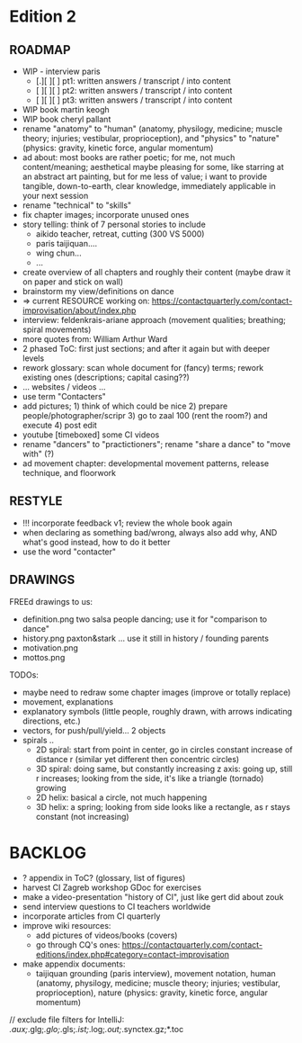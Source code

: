 Edition 2
====================================================================================================

ROADMAP
------------------------------------------------------------------------
* WIP - interview paris
  * [.][ ][ ] pt1: written answers / transcript / into content
  * [ ][ ][ ] pt2: written answers / transcript / into content
  * [ ][ ][ ] pt3: written answers / transcript / into content
* WIP book martin keogh
* WIP book cheryl pallant
* rename "anatomy" to "human" (anatomy, physilogy, medicine; muscle theory; injuries; vestibular, proprioception), and "physics" to "nature" (physics: gravity, kinetic force, angular momentum)
* ad about: most books are rather poetic; for me, not much content/meaning; aesthetical maybe pleasing for some, like starring at an abstract art painting, but for me less of value; i want to provide tangible, down-to-earth, clear knowledge, immediately applicable in your next session
* rename "technical" to "skills"
* fix chapter images; incorporate unused ones
* story telling: think of 7 personal stories to include
  * aikido teacher, retreat, cutting (300 VS 5000)
  * paris taijiquan....
  * wing chun...
  * ...
* create overview of all chapters and roughly their content (maybe draw it on paper and stick on wall)
* brainstorm my view/definitions on dance
* => current RESOURCE working on: https://contactquarterly.com/contact-improvisation/about/index.php
* interview: feldenkrais-ariane approach (movement qualities; breathing; spiral movements)
* more quotes from: William Arthur Ward
* 2 phased ToC: first just sections; and after it again but with deeper levels
* rework glossary: scan whole document for (fancy) terms; rework existing ones (descriptions; capital casing??)
* ... websites / videos ...
* use term "Contacters"
* add pictures; 1) think of which could be nice 2) prepare people/photographer/scripr 3) go to zaal 100 (rent the room?) and execute 4) post edit
* youtube [timeboxed] some CI videos
* rename "dancers" to "practictioners"; rename "share a dance" to "move with" (?)
* ad movement chapter: developmental movement patterns, release technique, and floorwork

RESTYLE
------------------------------------------------------------------------
* !!! incorporate feedback v1; review the whole book again
* when declaring as something bad/wrong, always also add why, AND what's good instead, how to do it better
* use the word "contacter"

DRAWINGS
------------------------------------------------------------------------
FREEd drawings to us:
* definition.png two salsa people dancing; use it for "comparison to dance"
* history.png paxton&stark ... use it still in history / founding parents
* motivation.png
* mottos.png

TODOs:
* maybe need to redraw some chapter images (improve or totally replace)
* movement, explanations
* explanatory symbols (little people, roughly drawn, with arrows indicating directions, etc.)
* vectors, for push/pull/yield... 2 objects
* spirals ..
  * 2D spiral: start from point in center, go in circles constant increase of distance r (similar yet different then concentric circles)
  * 3D spiral: doing same, but constantly increasing z axis: going up, still r increases; looking from the side, it's like a triangle (tornado) growing
  * 2D helix: basical a circle, not much happening
  * 3D helix: a spring; looking from side looks like a rectangle, as r stays constant (not increasing)


BACKLOG
====================================================================================================
* ? appendix in ToC? (glossary, list of figures)
* harvest CI Zagreb workshop GDoc for exercises
* make a video-presentation "history of CI", just like gert did about zouk
* send interview questions to CI teachers worldwide
* incorporate articles from CI quarterly
* improve wiki resources:
  * add pictures of videos/books (covers)
  * go through CQ's ones: https://contactquarterly.com/contact-editions/index.php#category=contact-improvisation
* make appendix documents:
  * taijiquan grounding (paris interview), movement notation, human (anatomy, physilogy, medicine; muscle theory; injuries; vestibular, proprioception), nature (physics: gravity, kinetic force, angular momentum)

// exclude file filters for IntelliJ: *.aux;*.glg;*.glo;*.gls;*.ist;*.log;*.out;*.synctex.gz;*.toc
